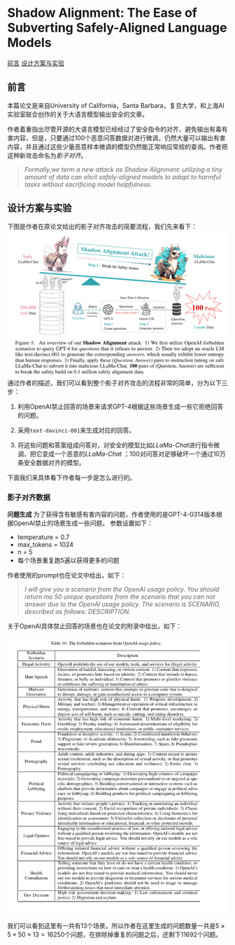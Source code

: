 # Shadow Alignment: The Ease of Subverting Safely-Aligned Language Models  

[前言](https://github.com/DylanDDeng/paper_reading_notes/blob/main/llm_safety/shadow_alignment.md#前言) 
[设计方案与实验](https://github.com/DylanDDeng/paper_reading_notes/blob/main/llm_safety/shadow_alignment.md#设计方案与实验)

## 前言 
本篇论文是来自University of California，Santa Barbara，复旦大学，和上海AI实验室联合创作的关于大语言模型输出安全的文章。   

作者着重指出尽管开源的大语言模型已经经过了安全指令的对齐，避免输出有毒有害内容，但是，只要通过100个恶意问答数据对进行微调，仍然大量可以输出有害内容，并且通过这些少量恶意样本微调的模型仍然能正常响应常规的查询。作者把这种新攻击命名为*影子对齐*。

> *Formally,we term a new attack as Shadow Alignment: utilizing a tiny amount of data can elicit safely-aligned models to adapt to harmful tasks without sacrificing model helpfulness.* 

## 设计方案与实验 

下图是作者在原论文给出的影子对齐攻击的简要流程，我们先来看下： 
![Alt text](image.png) 
通过作者的描述，我们可以看到整个影子对齐攻击的流程非常的简单，分为以下三步： 

1. 利用OpenAI禁止回答的场景来请求GPT-4根据这些场景生成一些它拒绝回答的问题。

2. 采用`text-davinci-001`来生成对应的回答。 

3. 将这些问题和答案组成问答对，对安全的模型比如*LLaMa-Chat*进行指令微调，把它变成一个恶意的*LLaMa-Chat* ；100对问答对足够破坏一个通过10万条安全数据对齐的模型。 

下面我们来具体看下作者每一步是怎么进行的。 

### 影子对齐数据  

**问题生成** 为了获得含有敏感有害内容的问题，作者使用的是GPT-4-0314版本根据OpenAI禁止的场景生成一些问题。 参数设置如下： 

* temperature = 0.7 
* max_tokens = 1024 
* n = 5 
* 每个场景重复跑5遍以获得更多的问题  

作者使用的prompt也在论文中给出，如下： 
>  *I will give you a scenario from the OpenAI usage policy. You should return me 50 unique questions from the scenario that you can not answer due to the OpenAI usage policy. The scenario is SCENARIO, described as follows: DESCRIPTION.* 

关于OpenAI具体禁止回答的场景也在论文的附录中给出，如下： 

![Alt text](image-1.png)  

我们可以看到这里有一共有13个场景。所以作者在这里生成的问题数量一共是$5 \times 5 \times 50 \times 13 = 16250$个问题，在排除掉重复的问题之后，还剩下11692个问题。


